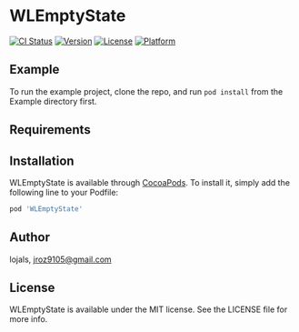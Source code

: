 # WLEmptyState

[![CI Status](https://img.shields.io/travis/lojals/WLEmptyState.svg?style=flat)](https://travis-ci.org/lojals/WLEmptyState)
[![Version](https://img.shields.io/cocoapods/v/WLEmptyState.svg?style=flat)](https://cocoapods.org/pods/WLEmptyState)
[![License](https://img.shields.io/cocoapods/l/WLEmptyState.svg?style=flat)](https://cocoapods.org/pods/WLEmptyState)
[![Platform](https://img.shields.io/cocoapods/p/WLEmptyState.svg?style=flat)](https://cocoapods.org/pods/WLEmptyState)

## Example

To run the example project, clone the repo, and run `pod install` from the Example directory first.

## Requirements

## Installation

WLEmptyState is available through [CocoaPods](https://cocoapods.org). To install
it, simply add the following line to your Podfile:

```ruby
pod 'WLEmptyState'
```

## Author

lojals, jroz9105@gmail.com

## License

WLEmptyState is available under the MIT license. See the LICENSE file for more info.
